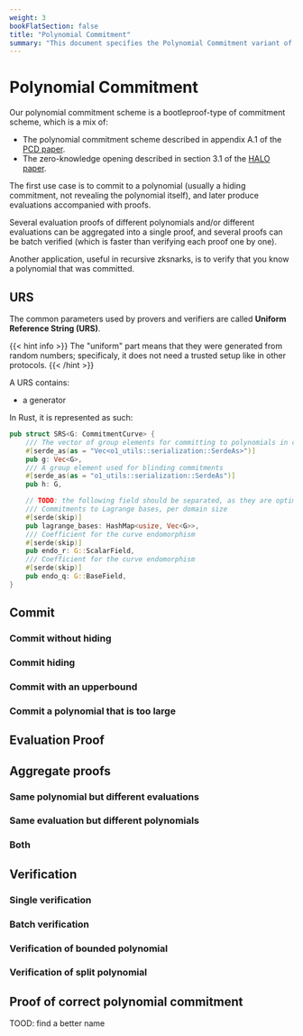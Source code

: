 ```yaml
---
weight: 3
bookFlatSection: false
title: "Polynomial Commitment"
summary: "This document specifies the Polynomial Commitment variant of PLONK."
---
```


# Polynomial Commitment

Our polynomial commitment scheme is a bootleproof-type of commitment scheme, which is a mix of:

* The polynomial commitment scheme described in appendix A.1 of the [PCD paper](https://eprint.iacr.org/2020/1618).
* The zero-knowledge opening described in section 3.1 of the [HALO paper](https://eprint.iacr.org/2019/1021).

The first use case is to commit to a polynomial (usually a hiding commitment, not revealing the polynomial itself), and later produce evaluations accompanied with proofs.

Several evaluation proofs of different polynomials and/or different evaluations can be aggregated into a single proof, and several proofs can be batch verified (which is faster than verifying each proof one by one).

Another application, useful in recursive zksnarks, is to verify that you know a polynomial that was committed.

## URS

The common parameters used by provers and verifiers are called **Uniform Reference String (URS)**. 

{{< hint info >}}
The "uniform" part means that they were generated from random numbers; specificaly, it does not need a trusted setup like in other protocols.
{{< /hint >}}

A URS contains:

* a generator 

In Rust, it is represented as such:

```rust
pub struct SRS<G: CommitmentCurve> {
    /// The vector of group elements for committing to polynomials in coefficient form
    #[serde_as(as = "Vec<o1_utils::serialization::SerdeAs>")]
    pub g: Vec<G>,
    /// A group element used for blinding commitments
    #[serde_as(as = "o1_utils::serialization::SerdeAs")]
    pub h: G,

    // TODO: the following field should be separated, as they are optimization values
    /// Commitments to Lagrange bases, per domain size
    #[serde(skip)]
    pub lagrange_bases: HashMap<usize, Vec<G>>,
    /// Coefficient for the curve endomorphism
    #[serde(skip)]
    pub endo_r: G::ScalarField,
    /// Coefficient for the curve endomorphism
    #[serde(skip)]
    pub endo_q: G::BaseField,
}
```


## Commit



### Commit without hiding

### Commit hiding

### Commit with an upperbound

### Commit a polynomial that is too large

## Evaluation Proof

## Aggregate proofs

### Same polynomial but different evaluations

### Same evaluation but different polynomials

### Both

## Verification

### Single verification

### Batch verification

### Verification of bounded polynomial

### Verification of split polynomial

## Proof of correct polynomial commitment

TOOD: find a better name
